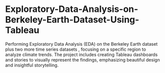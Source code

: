 # Exploratory-Data-Analysis-on-Berkeley-Earth-Dataset-Using-Tableau
Performing Exploratory Data Analysis (EDA) on the Berkeley Earth dataset plus two more time series datasets , focusing on a specific region to analyze climate trends. The project includes creating Tableau dashboards and stories to visually represent the findings, emphasizing beautiful design and insightful storytelling. 

